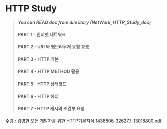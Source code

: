# HTTP Study 

> ***You can READ doc from directory (NetWork_HTTP_Study_doc)*** 
>
> 
>
> #### **PART 1 - 인터넷 네트워크**
>
> #### PART 2 - URI 와 웹브라우저 요청 흐름
>
> #### **PART 3 - HTTP 기본**
>
> #### **PART 4 - HTTP METHOD 활용**
>
> #### **PART 5 - HTTP 상태코드** 
>
> #### **PART 6 - HTTP 헤더** 
>
> #### **PART 7 - HTTP 캐시와 조건부 요청** 

수강 : 김영한  모든 개발자를 위한 HTTP기본지식
[1438806-326277-13018800.pdf](https://github.com/user-attachments/files/16548409/1438806-326277-13018800.pdf)
